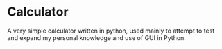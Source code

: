 # Calculator
A very simple calculator written in python, used mainly to attempt to test and expand my personal knowledge and use of GUI in Python.
